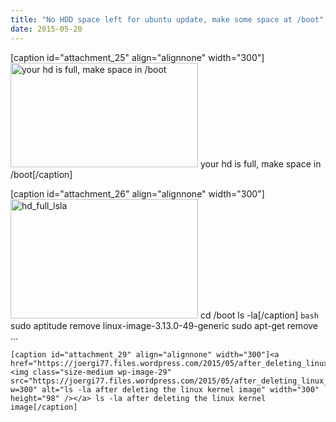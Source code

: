 ```yaml
---
title: "No HDD space left for ubuntu update, make some space at /boot"
date: 2015-05-20
---
```



[caption id="attachment_25" align="alignnone" width="300"]<a href="https://joergi77.files.wordpress.com/2015/05/hd_full.png"><img class="size-medium wp-image-25" src="https://joergi77.files.wordpress.com/2015/05/hd_full.png?w=300" alt="your hd is full, make space in /boot" width="300" height="167" /></a> your hd is full, make space in /boot[/caption]

[caption id="attachment_26" align="alignnone" width="300"]<a href="https://joergi77.files.wordpress.com/2015/05/hd_full_lsla.png"><img class="wp-image-26 size-medium" src="https://joergi77.files.wordpress.com/2015/05/hd_full_lsla.png?w=300" alt="hd_full_lsla" width="300" height="191" /></a> cd /boot ls -la[/caption]
```bash```
sudo aptitude remove linux-image-3.13.0-49-generic
sudo apt-get remove ...
```
[caption id="attachment_29" align="alignnone" width="300"]<a href="https://joergi77.files.wordpress.com/2015/05/after_deleting_linux_image.png"><img class="size-medium wp-image-29" src="https://joergi77.files.wordpress.com/2015/05/after_deleting_linux_image.png?w=300" alt="ls -la after deleting the linux kernel image" width="300" height="98" /></a> ls -la after deleting the linux kernel image[/caption]
